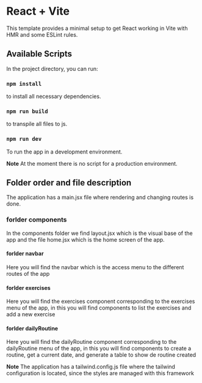 # React + Vite

This template provides a minimal setup to get React working in Vite with HMR and some ESLint rules.

## Available Scripts

In the project directory, you can run:

### `npm install`

to install all necessary dependencies.

### `npm run build`

to transpile all files to js.

### `npm run dev`

To run the app in a development environment.

**Note**	At the moment there is no script for a production environment.

## Folder order and file description

The application has a main.jsx file where rendering and changing routes is done.

### forlder components
In the components folder we find layout.jsx which is the visual base of the app and the file home.jsx which is the home screen of the app.

#### forlder navbar
Here you will find the navbar which is the access menu to the different routes of the app

#### forlder exercises
Here you will find the exercises component corresponding to the exercises menu of the app, in this you will find components to list the exercises and add a new exercise

#### forlder dailyRoutine
Here you will find the dailyRoutine component corresponding to the dailyRoutine menu of the app, in this you will find components to create a routine, get a current date, and generate a table to show de routine created

**Note**	The application has a tailwind.config.js file where the tailwind configuration is located, since the styles are managed with this framework






